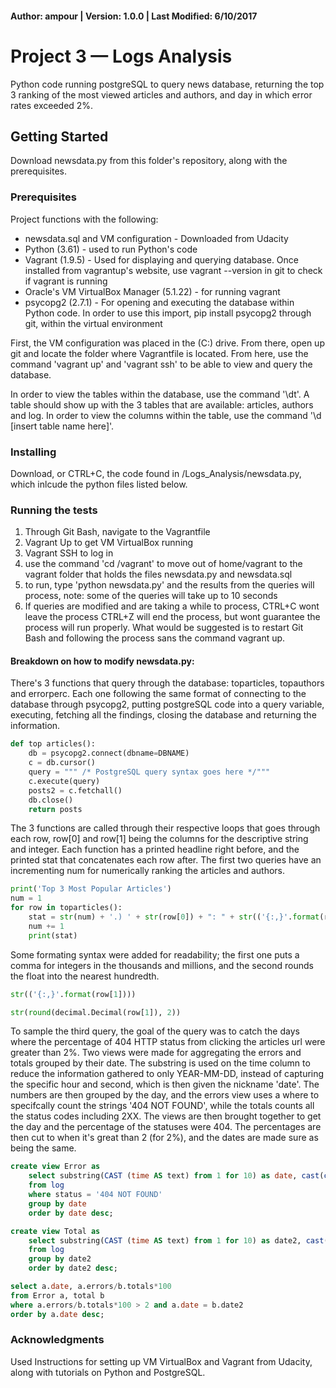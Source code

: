 #### Author: ampour | Version: 1.0.0 | Last Modified: 6/10/2017

# Project 3 — Logs Analysis
Python code running postgreSQL to query news database, returning the top 3 ranking of the most viewed articles and authors, and day in which error rates exceeded 2%.

## Getting Started
Download newsdata.py from this folder's repository, along with the prerequisites.

### Prerequisites
Project functions with the following:
* newsdata.sql and VM configuration - Downloaded from Udacity
* Python (3.61) - used to run Python's code
* Vagrant (1.9.5) - Used for displaying and querying database. Once installed from vagrantup's website, use vagrant --version in git to check if vagrant is running
* Oracle's VM VirtualBox Manager (5.1.22) - for running vagrant
* psycopg2 (2.7.1) - For opening and executing the database within Python code. In order to use this import, pip install psycopg2 through git, within the virtual environment

First, the VM configuration was placed in the (C:) drive. From there, open up git and locate the folder where Vagrantfile is located. From here, use the command 'vagrant up'  and 'vagrant ssh' to be able to view and query the database.

In order to view the tables within the database, use the command '\dt'. A table should show up with the 3 tables that are available: articles, authors and log. In order to view the columns within the table, use the command '\d [insert table name here]'.
 
### Installing
Download, or CTRL+C, the code found in /Logs_Analysis/newsdata.py, which inlcude the python files listed below. 

### Running the tests
1. Through Git Bash, navigate to the Vagrantfile
2. Vagrant Up to get VM VirtualBox running
3. Vagrant SSH to log in
4. use the command 'cd /vagrant' to move out of home/vagrant to the vagrant folder that holds the files newsdata.py and newsdata.sql
5. to run, type 'python newsdata.py' and the results from the queries will process, note: some of the queries will take up to 10 seconds
6. If queries are modified and are taking a while to process, CTRL+C wont leave the process CTRL+Z will end the process, but wont guarantee the process will run properly. What would be suggested is to restart Git Bash and following the process sans the command vagrant up.

#### Breakdown on how to modify newsdata.py:

There's 3 functions that query through the database: toparticles, topauthors and errorperc. Each one following the same format of connecting to the database through psycopg2, putting postgreSQL code into a query variable, executing, fetching all the findings, closing the database and returning the information. 
```python
def top articles():
    db = psycopg2.connect(dbname=DBNAME)
    c = db.cursor()
    query = """ /* PostgreSQL query syntax goes here */"""
    c.execute(query)
    posts2 = c.fetchall()
    db.close()
    return posts
```

The 3 functions are called through their respective loops that goes through each row, row[0]  and row[1] being the columns for the descriptive string and integer. Each function has a printed headline right before, and the printed stat that concatenates each row after. The first two queries have an incrementing num for numerically ranking the articles and authors.
```python
print('Top 3 Most Popular Articles')
num = 1
for row in toparticles():
    stat = str(num) + '.) ' + str(row[0]) + ": " + str(('{:,}'.format(row[1]))) + ' views'
    num += 1
    print(stat)
```
Some formating syntax were added for readability; the first one puts a comma for integers in the thousands and millions, and the second rounds the float into the nearest hundredth.
```python
str(('{:,}'.format(row[1])))

str(round(decimal.Decimal(row[1]), 2))
```

To sample the third query, the goal of the query was to catch the days where the percentage of 404 HTTP status  from clicking the articles url were greater than 2%.
Two views were made for aggregating the errors and totals grouped by their date. The substring is used on the time column to reduce the information gathered to only YEAR-MM-DD, instead of capturing the specific hour and second, which is then given the nickname 'date'. The numbers are then grouped by the day, and the errors view uses a where to specifcally count the strings '404 NOT FOUND', while the totals counts all the status codes including 2XX.
The views are then brought together to get the day and the percentage of the statuses were 404. The percentages are then cut to when it's great than 2 (for 2%), and the dates are made sure as being the same. 
```sql
create view Error as
    select substring(CAST (time AS text) from 1 for 10) as date, cast(count(status) as float) as errors
    from log
    where status = '404 NOT FOUND'
    group by date
    order by date desc;

create view Total as
    select substring(CAST (time AS text) from 1 for 10) as date2, cast(count(status) as float) as totals
    from log
    group by date2
    order by date2 desc;

select a.date, a.errors/b.totals*100
from Error a, total b
where a.errors/b.totals*100 > 2 and a.date = b.date2
order by a.date desc;
```

### Acknowledgments
Used Instructions for setting up VM VirtualBox and Vagrant from Udacity, along with tutorials on Python and PostgreSQL. 
